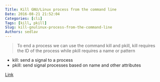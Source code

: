 ```yaml
---
Title: Kill GNU/Linux process from the command line
Date: 2016-08-21 21:52:04
Categories: [cli]
Tags: [kill, pkill]
Slug: kill-gnulinux-process-from-the-command-line
Authors: sedlav
---
```


> To end a process we can use the command kill and pkill, kill requires the ID of the process while pkill requires a name or pattern

* kill: send a signal to a process
* pkill: send signal processes based on name and other attributes

[Link](http://www.librebyte.net/en/gnulinux/terminar-proceso-gnulinux-desde-la-linea-comandos-2/)
